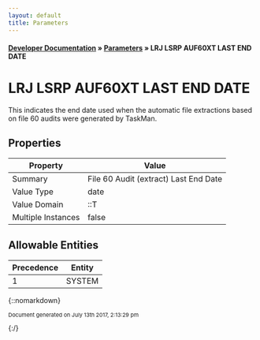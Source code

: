 ```yaml
---
layout: default
title: Parameters
---
```


#### [Developer Documentation](../index) &#187; [Parameters](TableOfContents) &#187; LRJ LSRP AUF60XT LAST END DATE<br/>
# LRJ LSRP AUF60XT LAST END DATE

This indicates the end date used when the automatic file extractions based on file 60 audits were generated by TaskMan.

## Properties

Property | Value
--- | ---
Summary | File 60 Audit (extract) Last End Date
Value Type | date
Value Domain | ::T
Multiple Instances | false

## Allowable Entities

Precedence | Entity
--- | ---
1 | SYSTEM

{::nomarkdown} <br/><p style="font-size: 11px">Document generated on July 13th 2017, 2:13:29 pm</p>{:/}